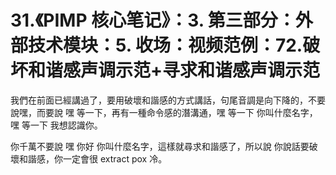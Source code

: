 # 31.《PIMP 核心笔记》：3. 第三部分：外部技术模块：5. 收场：视频范例：72.破坏和谐感声调示范+寻求和谐感声调示范

我們在前面已經講過了，要用破壞和諧感的方式講話，句尾音調是向下降的，不要說嘿，而要說 嘿 等一下，再有一種命令感的潛溝通，嘿 等一下 你叫什麼名字，嘿 等一下 我想認識你。

你千萬不要說 嘿 你好 你叫什麼名字，這樣就尋求和諧感了，所以說 你說話要破壞和諧感，你一定會很 extract pox 冷。